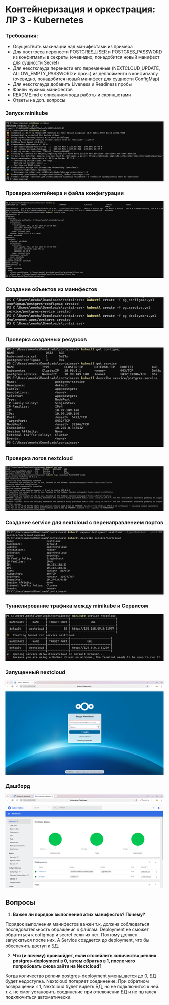 # Контейнеризация и оркестрация: ЛР 3 - Kubernetes

### Требования:
- Осуществить махинации над манифестами из примера
- Для постгреса перенести POSTGRES_USER и POSTGRES_PASSWORD из конфигмапы в секреты (очевидно, понадобится новый манифест для сущности Secret)
- Для некстклауда перенести его переменные (NEXTCLOUD_UPDATE, ALLOW_EMPTY_PASSWORD и проч.) из деплоймента в конфигмапу (очевидно, понадобится новый манифест для сущности ConfigMap)
- Для некстклауда добавить Liveness и Readiness пробы
- Файлы нужных манифестов
- README.md с описанием хода работы и скриншотами
- Ответы на доп. вопросы

### Запуск minikube
![Запуск minikube](https://github.com/hilkovich/children_diary/blob/hw3_containers/kubernetes/images/image_w1.png)

### Проверка контейнера и файла конфигурации
![Проверка контейнера и файла конфигурации](https://github.com/hilkovich/children_diary/blob/hw3_containers/kubernetes/images/image_w2.png)

### Создание объектов из манифестов
![Создание объектов из манифестов](https://github.com/hilkovich/children_diary/blob/hw3_containers/kubernetes/images/image_w3.png)

### Проверка созданных ресурсов
![Проверка созданных ресурсов](https://github.com/hilkovich/children_diary/blob/hw3_containers/kubernetes/images/image_w4.png)

### Проверка логов nextcloud
![Проверка логов nextcloud](https://github.com/hilkovich/children_diary/blob/hw3_containers/kubernetes/images/image_w5.png)

### Создание service для nextcloud c перенаправлением портов
![Создание service для nextcloud c перенаправлением портов](https://github.com/hilkovich/children_diary/blob/hw3_containers/kubernetes/images/image_w6.png)

### Туннелирование трафика между minikube и Сервисом
![Туннелирование трафика между minikube и Сервисом](https://github.com/hilkovich/children_diary/blob/hw3_containers/kubernetes/images/image_w7.png)

### Запущенный nextcloud
![Запущенный nextcloud](https://github.com/hilkovich/children_diary/blob/hw3_containers/kubernetes/images/image_w8.png)

### Дашборд
![Дашборд](https://github.com/hilkovich/children_diary/blob/hw3_containers/kubernetes/images/image_w9.png)

## Вопросы
1. **Важен ли порядок выполнения этих манифестов? Почему?**

Порядок выполнения манифестов важен т.к. должна соблюдаться последовательность обращения к файлам. Deployment не сможет обратиться к cofigmap и secret если их нет. Поэтому должен запускаться после них. А Service создается до deployment, что бы обеспечить доступ к БД.

2. **Что (и почему) произойдет, если отскейлить количество реплик postgres-deployment в 0, затем обратно в 1, после чего попробовать снова зайти на Nextcloud?**

Когда количество реплик postgres-deployment уменьшается до 0, БД будет недоступна. Nextcloud потеряет соединение. При обратном возвращении к 1, Nextcloud будет видеть БД, но не подключится к ней. т.к. не смог установить соединение при отключении БД и не пытался подключиться автоматически.
